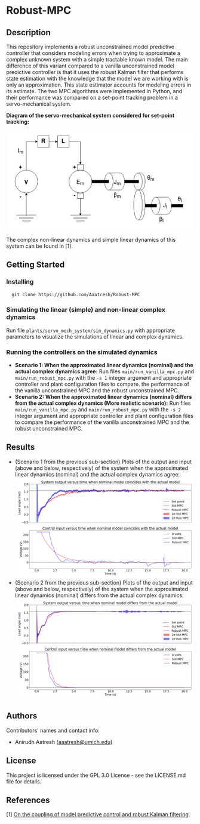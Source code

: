 # Robust-MPC

## Description
This repository implements a robust unconstrained model predictive controller that considers modeling errors when trying to approximate a complex unknown system with a simple tractable known model. The main difference of this variant compared to a vanilla unconstrained model predictive controller is that it uses the robust Kalman filter that performs state estimation with the knowledge that the model we are working with is only an approximation. This state estimator accounts for modeling errors in its estimate. The two MPC algorithms were implemented in Python, and their performance was compared on a set-point tracking problem in a servo-mechanical system.

**Diagram of the servo-mechanical system considered for set-point tracking:**

![](./images/servo_mech_system.drawio.png)

The complex non-linear dynamics and simple linear dynamics of this system can be found in [1].
  
## Getting Started

### Installing
```
  git clone https://github.com/Aaatresh/Robust-MPC
```

### Simulating the linear (simple) and non-linear complex dynamics
Run file ```plants/servo_mech_system/sim_dynamics.py``` with appropriate parameters to visualize the simulations of linear and 
complex dynamics.

### Running the controllers on the simulated dynamics
- **Scenario 1: When the approximated linear dynamics (nominal) and the actual complex dynamics agree:** Run 
files ```main/run_vanilla_mpc.py``` and ```main/run_robust_mpc.py``` with the ```-s 1``` integer argument and 
appropriate controller and plant configuration files to compare. 
the performance of the vanilla unconstrained MPC and the robust unconstrained MPC.
- **Scenario 2: When the approximated linear dynamics (nominal) differs from the actual complex dynamics 
(More realistic scenario):** Run files ```main/run_vanilla_mpc.py``` and ```main/run_robust_mpc.py``` with 
the ```-s 2``` integer argument and 
appropriate controller and plant configuration files to compare the performance of the vanilla unconstrained MPC and the robust 
unconstrained MPC.

## Results
- (Scenario 1 from the previous sub-section) Plots of the output and input (above and below, respectively) of the system when the approximated linear dynamics (nominal) and the actual complex dynamics agree:
![](./images/exp1_y_and_u.png)
- (Scenario 2 from the previous sub-section) Plots of the output and input (above and below, respectively) of the system when the approximated linear dynamics (nominal) differs from the actual complex dynamics:
![](./images/exp2_y_and_u.png)


## Authors
Contributors' names and contact info:
* Anirudh Aatresh (aaatresh@umich.edu)  


## License
This project is licensed under the GPL 3.0 License - see the LICENSE.md file for details.

## References
[1] [On the coupling of model predictive control and robust Kalman filtering](https://ietresearch.onlinelibrary.wiley.com/doi/epdf/10.1049/iet-cta.2017.1074).
